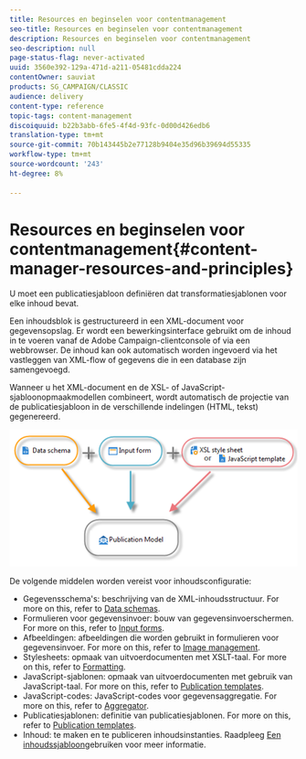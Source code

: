 ```yaml
---
title: Resources en beginselen voor contentmanagement
seo-title: Resources en beginselen voor contentmanagement
description: Resources en beginselen voor contentmanagement
seo-description: null
page-status-flag: never-activated
uuid: 3560e392-129a-471d-a211-05481cdda224
contentOwner: sauviat
products: SG_CAMPAIGN/CLASSIC
audience: delivery
content-type: reference
topic-tags: content-management
discoiquuid: b22b3abb-6fe5-4f4d-93fc-0d00d426edb6
translation-type: tm+mt
source-git-commit: 70b143445b2e77128b9404e35d96b39694d55335
workflow-type: tm+mt
source-wordcount: '243'
ht-degree: 8%

---
```



# Resources en beginselen voor contentmanagement{#content-manager-resources-and-principles}

U moet een publicatiesjabloon definiëren dat transformatiesjablonen voor elke inhoud bevat.

Een inhoudsblok is gestructureerd in een XML-document voor gegevensopslag. Er wordt een bewerkingsinterface gebruikt om de inhoud in te voeren vanaf de Adobe Campaign-clientconsole of via een webbrowser. De inhoud kan ook automatisch worden ingevoerd via het vastleggen van XML-flow of gegevens die in een database zijn samengevoegd.

Wanneer u het XML-document en de XSL- of JavaScript-sjabloonopmaakmodellen combineert, wordt automatisch de projectie van de publicatiesjabloon in de verschillende indelingen (HTML, tekst) gegenereerd.

![](assets/d_ncs_content_process.png)

De volgende middelen worden vereist voor inhoudsconfiguratie:

* Gegevensschema&#39;s: beschrijving van de XML-inhoudsstructuur. For more on this, refer to [Data schemas](../../delivery/using/data-schemas.md).
* Formulieren voor gegevensinvoer: bouw van gegevensinvoerschermen. For more on this, refer to [Input forms](../../delivery/using/input-forms.md).
* Afbeeldingen: afbeeldingen die worden gebruikt in formulieren voor gegevensinvoer. For more on this, refer to [Image management](../../delivery/using/formatting.md#image-management).
* Stylesheets: opmaak van uitvoerdocumenten met XSLT-taal. For more on this, refer to [Formatting](../../delivery/using/formatting.md).
* JavaScript-sjablonen: opmaak van uitvoerdocumenten met gebruik van JavaScript-taal. For more on this, refer to [Publication templates](../../delivery/using/publication-templates.md).
* JavaScript-codes: JavaScript-codes voor gegevensaggregatie. For more on this, refer to [Aggregator](../../delivery/using/publication-templates.md#aggregator).
* Publicatiesjablonen: definitie van publicatiesjablonen. For more on this, refer to [Publication templates](../../delivery/using/publication-templates.md).
* Inhoud: te maken en te publiceren inhoudsinstanties. Raadpleeg [Een inhoudssjabloon](../../delivery/using/using-a-content-template.md)gebruiken voor meer informatie.
